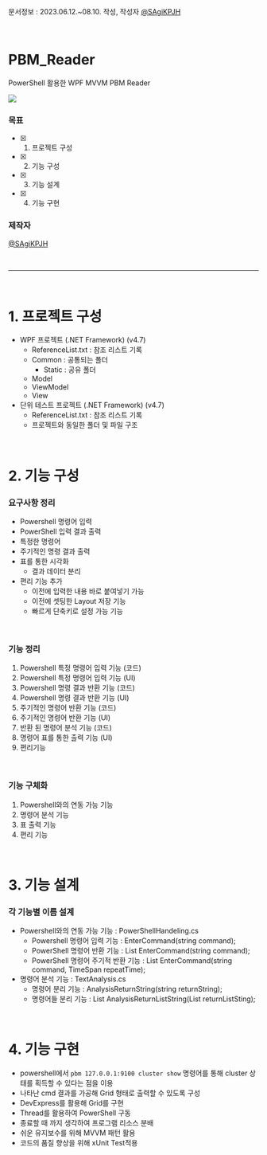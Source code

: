 문서정보 : 2023.06.12.~08.10. 작성, 작성자 [@SAgiKPJH](https://github.com/SAgiKPJH)

<br>

# PBM_Reader
PowerShell 활용한 WPF MVVM PBM Reader

<img src="https://github.com/SagiK-Repository/PBM_Reader/assets/66783849/f80e3313-dcd1-4a66-9226-4a4156ffdb21"/>

### 목표
- [x] 1. 프로젝트 구성
- [x] 2. 기능 구성
- [x] 3. 기능 설계
- [x] 4. 기능 구현 

### 제작자
[@SAgiKPJH](https://github.com/SAgiKPJH)

<br>

---

<br>

# 1. 프로젝트 구성

- WPF 프로젝트 (.NET Framework) (v4.7)
  - ReferenceList.txt : 참조 리스트 기록
  - Common : 공통되는 폴더
    - Static : 공유 폴더
  - Model
  - ViewModel
  - View
- 단위 테스트 프로젝트 (.NET Framework) (v4.7)
  - ReferenceList.txt : 참조 리스트 기록
  - 프로젝트와 동일한 폴더 및 파일 구조

<br>

# 2. 기능 구성

### 요구사항 정리
- Powershell 명령어 입력
- PowerShell 입력 결과 출력
- 특정한 명령어
- 주기적인 명령 결과 출력
- 표를 통한 시각화
  - 결과 데이터 분리
- 편리 기능 추가
  - 이전에 입력한 내용 바로 붙여넣기 가능
  - 이전에 셋팅한 Layout 저장 기능
  - 빠르게 단축키로 설정 가능 기능

<br>

### 기능 정리
1. Powershell 특정 명령어 입력 기능 (코드)
2. Powershell 특정 명령어 입력 기능 (UI)
3. Powershell 명령 결과 반환 기능 (코드)
4. Powershell 명령 결과 반환 기능 (UI)
5. 주기적인 명령어 반환 기능 (코드)
6. 주기적인 명령어 반환 기능 (UI)
7. 반환 된 명령어 분석 기능 (코드)
8. 명령어 표를 통한 출력 기능 (UI)
9. 편리기능

<br>

### 기능 구체화
1. Powershell와의 연동 가능 기능
2. 명령어 분석 기능
3. 표 출력 기능
4. 편리 기능

<br>

# 3. 기능 설계
### 각 기능별 이름 설계
- Powershell와의 연동 가능 기능 : PowerShellHandeling.cs
  - Powershell 명령어 입력 기능 : EnterCommand(string command);
  - PowerShell 명령어 반환 기능 : List<string> EnterCommand(string command);
  - PowerShell 명령어 주기적 반환 기능 : List<string> EnterCommand(string command, TimeSpan repeatTime);
- 명령어 분석 기능 : TextAnalysis.cs
  - 명령어 분리 기능 : AnalysisReturnString(string returnString);
  - 명령어들 분리 기능 : List<string> AnalysisReturnListString(List<sting> returnListSting);

<br>

# 4. 기능 구현 

- powershell에서 `pbm 127.0.0.1:9100 cluster show` 명령어를 통해 cluster 상태를 획득할 수 있다는 점을 이용
- 나타난 cmd 결과를 가공해 Grid 형태로 출력할 수 있도록 구성
- DevExpress를 활용해 Grid를 구현
- Thread를 활용하여 PowerShell 구동
- 종료할 때 까지 생각하여 프로그램 리소스 분배
- 쉬운 유지보수를 위해 MVVM 패턴 활용
- 코드의 품질 향상을 위해 xUnit Test적용



